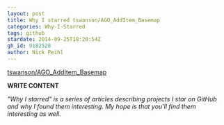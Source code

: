 ```yaml
---
layout: post
title: Why I starred tswanson/AGO_AddItem_Basemap
categories: Why-I-Starred
tags: github
stardate: 2014-09-25T18:20:54Z
gh_id: 9182528
author: Nick Peihl
---
```


[tswanson/AGO_AddItem_Basemap](https://github.com/tswanson/AGO_AddItem_Basemap)

**WRITE CONTENT**

*"Why I starred" is a series of articles describing projects I star on GitHub and why I found them interesting. My hope is that you'll find them interesting as well.*

